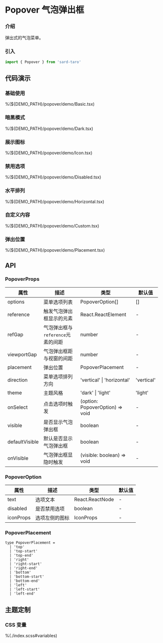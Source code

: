 # Popover 气泡弹出框

### 介绍

弹出式的气泡菜单。

### 引入

```js
import { Popover } from 'sard-taro'
```

## 代码演示

### 基础使用

%(${DEMO_PATH}/popover/demo/Basic.tsx)

### 暗黑模式

%(${DEMO_PATH}/popover/demo/Dark.tsx)

### 展示图标

%(${DEMO_PATH}/popover/demo/Icon.tsx)

### 禁用选项

%(${DEMO_PATH}/popover/demo/Disabled.tsx)

### 水平排列

%(${DEMO_PATH}/popover/demo/Horizontal.tsx)

### 自定义内容

%(${DEMO_PATH}/popover/demo/Custom.tsx)

### 弹出位置

%(${DEMO_PATH}/popover/demo/Placement.tsx)

## API

### PopoverProps

| 属性           | 描述                              | 类型                            | 默认值     |
| -------------- | --------------------------------- | ------------------------------- | ---------- |
| options        | 菜单选项列表                      | PopoverOption[]                 | []         |
| reference      | 触发气泡弹出框显示的元素          | React.ReactElement              | -          |
| refGap         | 气泡弹出框与`reference`元素的间距 | number                          | -          |
| viewportGap    | 气泡弹出框距与视窗的间距          | number                          | -          |
| placement      | 弹出位置                          | PopoverPlacement                | -          |
| direction      | 菜单选项排列方向                  | 'vertical' \| 'horizontal'      | 'vertical' |
| theme          | 主题风格                          | 'dark' \| 'light'               | 'light'    |
| onSelect       | 点击选项时触发                    | (option: PopoverOption) => void | -          |
| visible        | 是否显示气泡弹出框                | boolean                         | -          |
| defaultVisible | 默认是否显示气泡弹出框            | boolean                         | -          |
| onVisible      | 气泡弹出框显隐时触发              | (visible: boolean) => void      | -          |

### PopoverOption

| 属性      | 描述           | 类型            | 默认值 |
| --------- | -------------- | --------------- | ------ |
| text      | 选项文本       | React.ReactNode | -      |
| disabled  | 是否禁用选项   | boolean         | -      |
| iconProps | 选项左侧的图标 | IconProps       | -      |

### PopoverPlacement

```tsx
type PopoverPlacement =
  | 'top'
  | 'top-start'
  | 'top-end'
  | 'right'
  | 'right-start'
  | 'right-end'
  | 'bottom'
  | 'bottom-start'
  | 'bottom-end'
  | 'left'
  | 'left-start'
  | 'left-end'
```

## 主题定制

### CSS 变量

%(./index.scss#variables)
